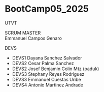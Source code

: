 # BootCamp05_2025
UTVT

SCRUM MASTER  
Emmanuel Campos Genaro

DEVS  
- DEVS1 Dayana Sanchez Salvador  
- DEVS2 Cesar Palma Sanchez  
- DEVS2 Josef Benjamin Colin Mtz (paduk)  
- DEVS3 Stephany Reyes Rodriguez  
- DEVS3 Emmanuel Cuestas Uribe
- DEVS4 Antonio Martinez Andrade 


